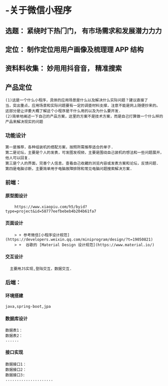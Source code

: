 # -关于微信小程序
## 选题： 紧绕时下热⻔门， 有市场需求和发展潜⼒力力
## 定位： 制作定位⽤用户画像及梳理理 APP 结构
## 资料料收集： 妙⽤用抖⾳音， 精准搜索
## 产品定位
    (1)这是一个什么小程序，具体的应用场景是什么以及解决什么实际问题？建议直接了
    当，突出重点，应用场景和实际问题要有一定的调查材料支撑，注意不能是网上随便抄来的。
    这部分是让评委大概了解这个小程序是干什么用的以及为什么要开发.
    (2)简单地阐述一下自己的产品方案，这里的方案不是技术方案，而是自己打算做一个什么样的产品来解决现实的问题


### 功能设计
    第一是推荐，各种组装机的搭配方案，按照所需推荐适合的单子.
    第二是论坛，主要是个人的发表，可发图发视频，主要是围绕自己装机的想法和一些问题展开，他人可以回复.
    第三是个人的界面，完善个人信息，查看自己收藏的浏览内容或发表方案和论坛，反馈问题.
    第四是电脑诊断，主要简单用于电脑故障排除和常见电脑问题搜索解决方案.
  


### 前端：
  #### 原型图设计
        https://www.xiaopiu.com/h5/byid?type=project&id=58777eefbebeb4b204b61fa7
  
  #### 页面设计
        > + 参考微信[小程序设计规范](https://developers.weixin.qq.com/miniprogram/design/?t=19050821)
        > +  谷歌的 [Material Design 设计规范](https://www.material.io/)
  #### 交互设计
      主要用JS实现,登陆交互，数据交互.

### 后端：
  #### 环境搭建
    java,spring-boot,jpa
  #### 数据库设计
    数据表1：
    数据表2：
    ......
    
  #### 接口实现
    数据接口1：
    数据接口2：
    数据接口3:
    .....................

 
